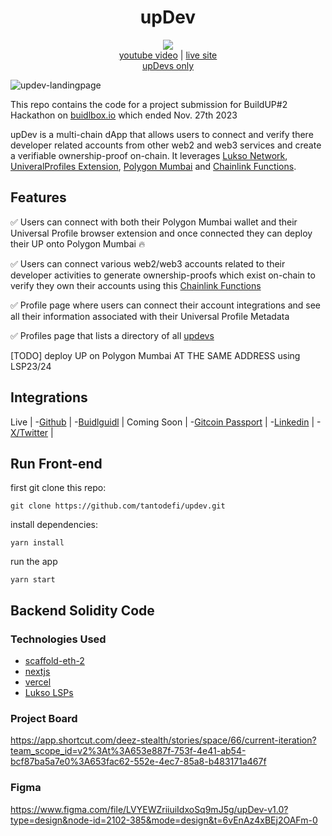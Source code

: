 <div align="center">
  <h1>upDev</h1>
  <img src="updev-black-logo.png" />
</div>

<div align="center">
  <a href="https://youtu.be/87MVo4h5Tww">youtube video</a> | <a href="https://updev-nextjs.vercel.app/">live site</a>
</div>

<div align="center">
  <a href="https://updev-nextjs.vercel.app/profiles">upDevs only</a>
</div>

![updev-landingpage](screenshot-landing.png)

This repo contains the code for a project submission for BuildUP#2 Hackathon on [buidlbox.io](https://app.buidlbox.io/buidlbox/buidlhacks) which ended Nov. 27th 2023

upDev is a multi-chain dApp that allows users to connect and verify there developer related accounts from other web2 and web3 services and create a verifiable ownership-proof on-chain. It leverages [Lukso Network](https://lukso.network/), [UniveralProfiles Extension](https://chromewebstore.google.com/detail/universal-profiles/abpickdkkbnbcoepogfhkhennhfhehfn), [Polygon Mumbai](https://mumbai.polygonscan.com/) and [Chainlink Functions](https://docs.chain.link/chainlink-functions).

## Features

✅ Users can connect with both their Polygon Mumbai wallet and their Universal Profile browser extension and once connected they can deploy their UP onto Polygon Mumbai 🔥

✅ Users can connect various web2/web3 accounts related to their developer activities to generate ownership-proofs which exist on-chain to verify they own their accounts using this [Chainlink Functions]()

✅ Profile page where users can connect their account integrations and see all their information associated with their Universal Profile Metadata

✅ Profiles page that lists a directory of all [updevs](https://updev-nextjs.vercel.app/profiles)

[TODO] deploy UP on Polygon Mumbai AT THE SAME ADDRESS using LSP23/24

## Integrations

Live |
-[Github](https://github.com/) |
-[Buidlguidl](https://buidlguidl.com/) |
Coming Soon |
-[Gitcoin Passport](https://passport.gitcoin.co/) |
-[Linkedin](https://www.linkedin.com/) |
-[X/Twitter](https://twitter.com/) |

## Run Front-end

first git clone this repo:

```git clone https://github.com/tantodefi/updev.git```

install dependencies:

```yarn install```

run the app

```yarn start```

## Backend Solidity Code





### Technologies Used

- [scaffold-eth-2](https://scaffoldeth.io/)
- [nextjs](https://nextjs.org/)
- [vercel](vercel.com)
- [Lukso LSPs](https://github.com/lukso-network/lsp-smart-contracts)

### Project Board

https://app.shortcut.com/deez-stealth/stories/space/66/current-iteration?team_scope_id=v2%3At%3A653e887f-753f-4e41-ab54-bcf87ba5a7e0%3A653fac62-552e-4ec7-85a8-b483171a467f

### Figma

https://www.figma.com/file/LVYEWZriiuiIdxoSq9mJ5g/upDev-v1.0?type=design&node-id=2102-385&mode=design&t=6vEnAz4xBEj2OAFm-0
